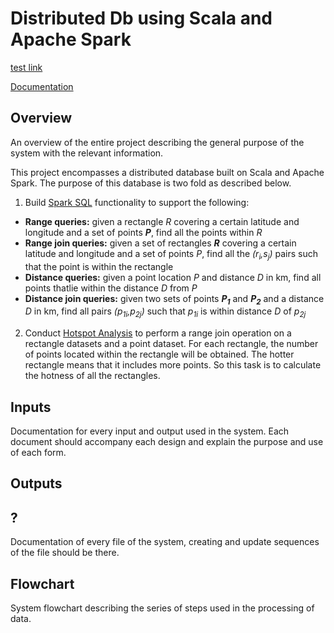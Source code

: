 # Distributed Db using Scala and Apache Spark


[test link](test.md)

[Documentation]()

## Overview
An overview of the entire project describing the general purpose of the system with the relevant information.

This project encompasses a distributed database built on Scala and Apache Spark. The purpose of this database is two fold as described below.

1. Build [Spark SQL](spark-sql-pdf.pdf) functionality to support the following:
  - **Range queries:** given a rectangle _R_ covering a certain latitude and longitude and a set of points _**P**_, find all the points within _R_
  - **Range join queries:** given a set of rectangles _**R**_ covering a certain latitude and longitude and a set of points _*P*_, find all the _(r<sub>i</sub>,s<sub>j</sub>)_ pairs such that the point is within the rectangle
  - **Distance queries:** given a point location _P_ and distance _D_ in km, find all points thatlie within the distance _D_ from _P_
  - **Distance join queries:** given two sets of points _**P<sub>1</sub>**_ and _**P<sub>2</sub>**_ and a distance _D_ in km, find all pairs _(p<sub>1i</sub>,p<sub>2j</sub>)_ such that _p<sub>1i</sub>_ is within distance _D_ of _p<sub>2j</sub>_
  
  
2. Conduct [Hotspot Analysis](hotspot-analysis-pdf.pdf) to perform a range join operation on a rectangle datasets and a point dataset. For each rectangle, the number of points located within the rectangle will be obtained. The hotter rectangle means that it includes more points. So this task is to calculate the hotness of all the rectangles.


## Inputs
Documentation for every input and output used in the system. Each document should accompany each design and explain the purpose and use of each form.

## Outputs

## ?
Documentation of every file of the system, creating and update sequences of the file should be there.

## Flowchart
System flowchart describing the series of steps used in the processing of data.

